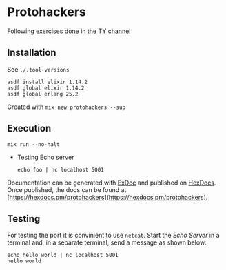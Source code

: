 # Protohackers

Following exercises done in the TY [channel](https://www.youtube.com/channel/UCiaFBwlunX1m8FKwZQ1GOSA) 

## Installation

See `./.tool-versions`

```
asdf install elixir 1.14.2
asdf global elixir 1.14.2 
asdf global erlang 25.2
```

Created with `mix new protohackers --sup`

## Execution 

`mix run --no-halt`

- Testing Echo server
  
  `echo foo | nc localhost 5001`

Documentation can be generated with [ExDoc](https://github.com/elixir-lang/ex_doc)
and published on [HexDocs](https://hexdocs.pm). Once published, the docs can
be found at [https://hexdocs.pm/protohackers](https://hexdocs.pm/protohackers).

## Testing 

For testing the port it is convinient to use `netcat`.
Start the _Echo Server_ in a terminal and, in a separate terminal, send a message as shown below:

```
echo hello world | nc localhost 5001
hello world
```
